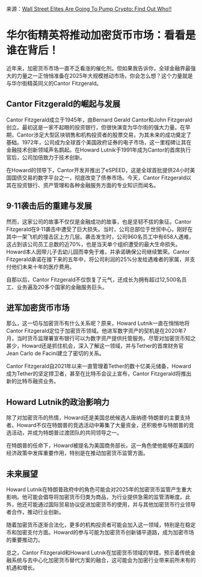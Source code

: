 来源：[Wall Street Elites Are Going To Pump Crypto: Find Out Who!!](https://www.youtube.com/watch?v=WQCCwC2-Wkw)

# 华尔街精英将推动加密货币市场：看看是谁在背后！

近年来，加密货币市场一直不乏看涨的催化剂。但如果我告诉你，全球金融界最强大的力量之一正悄悄准备在2025年大规模撼动市场，你会怎么想？这个力量就是与华尔街精英同义的Cantor Fitzgerald。

## Cantor Fitzgerald的崛起与发展

Cantor Fitzgerald成立于1945年，由Bernard Gerald Cantor和John Fitzgerald创立。最初这是一家不起眼的投资银行，但很快演变为华尔街的强大力量。在早期，Cantor涉足大型区块销售和机构投资者的股票交易，为其未来的成功奠定了基础。1972年，公司成为全球首个美国政府证券的电子市场，这一里程碑让其在金融技术创新领域声名鹊起。在Howard Lutnik于1991年成为Cantor的首席执行官后，公司加倍致力于技术创新。

在Howard的领导下，Cantor开发并推出了eSPEED，这是全球首批提供24小时美国国债交易的数字平台之一，彻底改变了债券市场。今天，Cantor Fitzgerald以其在投资银行、资产管理和各种金融服务方面的专业知识而闻名。

## 9·11袭击后的重建与发展

然而，这家公司的故事不仅仅是金融成功的故事，也是坚韧不拔的象征。Cantor Fitzgerald在9·11袭击中遭受了巨大损失。当时，公司总部位于世贸中心，刚好在其中一架飞机的撞击区上方几层。袭击发生时，公司960名员工中有658人遇难，这占到该公司员工总数的近70%，也是当天单个组织遭受的最大生命损失。Howard本人因带儿子去幼儿园而幸免于难，并承诺确保公司继续繁荣。Cantor Fitzgerald承诺在接下来的五年中，将公司利润的25%分发给遇难者的家属，并支付他们未来十年的医疗费用。

自那以后，Cantor Fitzgerald不仅恢复了元气，还成长为拥有超过12,500名员工、业务遍及20多个国家的金融服务巨头。

## 进军加密货币市场

那么，这一切与加密货币有什么关系呢？原来，Howard Lutnik一直在悄悄地将Cantor Fitzgerald定位于加密货币领域。他进军数字资产的契机是在2020年7月，当时货币监理署宣布银行可以为数字资产提供托管服务。尽管对加密货币知之甚少，Howard还是抓住机会，深入了解这一领域，并与Tether的首席财务官Jean Carlo de Facini建立了密切的关系。

Cantor Fitzgerald自2021年以来一直管理着Tether的数十亿美元储备，Howard成为Tether的坚定捍卫者，甚至在比特币会议上宣布，Cantor Fitzgerald将推出新的比特币融资业务。

## Howard Lutnik的政治影响力

除了对加密货币的热情，Howard还是美国总统候选人唐纳德·特朗普的主要支持者。Howard不仅在特朗普的竞选活动中筹集了大量资金，还积极参与特朗普的竞选活动，并成为特朗普过渡团队的共同领导之一。

在特朗普的任命下，Howard被提名为美国商务部长，这一角色使他能够在美国的经济政策中发挥重要作用，特别是在推动加密货币监管方面。

## 未来展望

Howard Lutnik在特朗普政府中的角色可能会对2025年的加密货币监管产生重大影响。他可能会倡导将加密货币归类为商品，为行业提供急需的监管清晰度。此外，他还可能通过国际贸易协议促进加密货币的使用，并与其他加密货币行业领导者合作，推动行业创新。

随着加密货币逐渐合法化，更多的机构投资者可能会加入这一领域，特别是在稳定币和加密支付方面。Howard的参与可能为加密货币创新铺平道路，成为加密市场的重要推动力。

总之，Cantor Fitzgerald和Howard Lutnik在加密货币领域的举措，预示着传统金融系统与去中心化加密货币替代方案的融合，这可能会为加密行业带来前所未有的机遇和增长。
